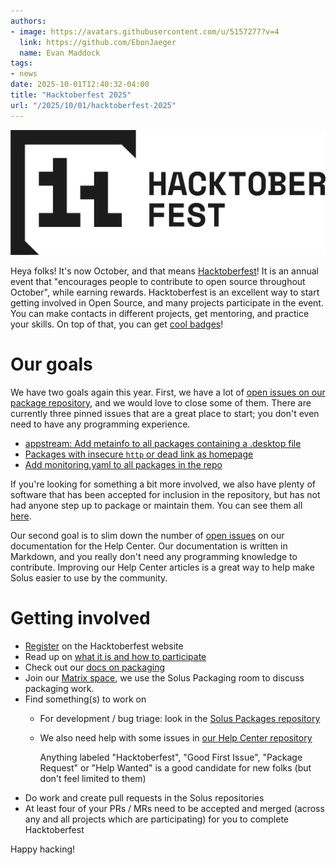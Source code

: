 ```yaml
---
authors:
- image: https://avatars.githubusercontent.com/u/5157277?v=4
  link: https://github.com/EbonJaeger
  name: Evan Maddock
tags:
- news
date: 2025-10-01T12:40:32-04:00
title: "Hacktoberfest 2025"
url: "/2025/10/01/hacktoberfest-2025"
---
```


![](horizontal_black.png)

Heya folks! It's now October, and that means [Hacktoberfest](https://hacktoberfest.com)! It is an annual event that "encourages people to contribute to open source throughout October", while earning rewards. Hacktoberfest is an excellent way to start getting involved in Open Source, and many projects participate in the event. You can make contacts in different projects, get mentoring, and practice your skills. On top of that, you can get [cool badges](https://hacktoberfest.com/about/#rewards)!

# Our goals

We have two goals again this year. First, we have a lot of [open issues on our package repository](https://github.com/getsolus/packages/issues), and we would love to close some of them. There are currently three pinned issues that are a great place to start; you don't even need to have any programming experience.

- [appstream: Add metainfo to all packages containing a .desktop file](https://github.com/getsolus/packages/issues/1389)
- [Packages with insecure `http` or dead link as homepage](https://github.com/getsolus/packages/issues/5522)
- [Add monitoring.yaml to all packages in the repo](https://github.com/getsolus/packages/issues/4121)

If you're looking for something a bit more involved, we also have plenty of software that has been accepted for inclusion in the repository, but has not had anyone step up to package or maintain them. You can see them all [here](https://github.com/getsolus/packages/issues?q=sort%3Aupdated-desc%20is%3Aissue%20is%3Aopen%20label%3A%22State%3A%20Approved%22).

Our second goal is to slim down the number of [open issues](https://github.com/getsolus/help-center-docs/issues) on our documentation for the Help Center. Our documentation is written in Markdown, and you really don't need any programming knowledge to contribute. Improving our Help Center articles is a great way to help make Solus easier to use by the community.

# Getting involved

- [Register](https://hacktoberfest.com/auth/) on the Hacktoberfest website
- Read up on [what it is and how to participate](https://hacktoberfest.com/about/)
- Check out our [docs on packaging](https://help.getsol.us/docs/packaging)
- Join our [Matrix space](https://matrix.to/#/#solus:matrix.org), we use the Solus Packaging room to discuss packaging work.
- Find something(s) to work on
  - For development / bug triage: look in the [Solus Packages repository](https://github.com/getsolus/packages/issues)
  - We also need help with some issues in [our Help Center repository](https://github.com/getsolus/help-center-docs/issues)

    Anything labeled "Hacktoberfest", "Good First Issue", "Package Request" or "Help Wanted" is a good candidate for new folks (but don't feel limited to them)
- Do work and create pull requests in the Solus repositories
- At least four of your PRs / MRs need to be accepted and merged (across any and all projects which are participating) for you to complete Hacktoberfest

Happy hacking!
